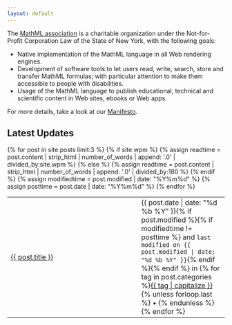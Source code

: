 ```yaml
---
layout: default
---
```


The [MathML association](/about.html)
is a charitable organization under the Not-for-Profit Corporation Law of the
State of New York, with the following goals:

* Native implementation of the MathML language in all Web rendering engines.
* Development of software tools to let users read, write, search, store and
  transfer MathML formulas; with particular attention to make them accessible
  to people with disabilities.
* Usage of the MathML language to publish educational, technical and scientific
  content in Web sites, ebooks or Web apps.

For more details, take a look at our [Manifesto](/legal-documents/manifesto.html).

## Latest Updates

<table style="width:100%;">
<tbody>
{% for post in site.posts limit:3 %}
{% if site.wpm %}
{% assign readtime = post.content | strip_html | number_of_words | append: '.0' | divided_by:site.wpm %}
{% else %}
{% assign readtime = post.content | strip_html | number_of_words | append: '.0' | divided_by:180 %}
{% endif %}
{% assign modifiedtime = post.modified | date: "%Y%m%d" %}
{% assign posttime = post.date | date: "%Y%m%d" %}
<tr>
<td style="width:60%;">
<a href="{{ site.url }}{{ post.url }}">{{ post.title }}</a>
</td>
<td style="width:40%;">
<time datetime="{{ post.date | date_to_xmlschema }}" class="post-time">{{ post.date | date: "%d %b %Y" }}</time>{% if post.modified %}{% if modifiedtime != posttime %} and <code>last modified on <time datetime="{{ post.modified | date: "%Y-%m-%d" }}" itemprop="dateModified">{{ post.modified | date: "%d %b %Y" }}</time></code>{% endif %}{% endif %}
in <span class="post-tags">{% for tag in post.categories %}<a href="{{ site.url }}/categories/index.html#{{ post.categories | cgi_encode }}" data-toggle="tooltip" title="Other posts from the {{ tag | capitalize }} category" rel="tag">{{ tag | capitalize }}</a>{% unless forloop.last %}&nbsp;&bull;&nbsp;{% endunless %}{% endfor %}</span>
</div>
</td>
{% endfor %}
<tbody>
<table>
